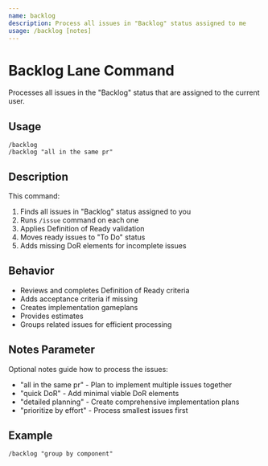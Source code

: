 ```yaml
---
name: backlog
description: Process all issues in "Backlog" status assigned to me
usage: /backlog [notes]
---
```


# Backlog Lane Command

Processes all issues in the "Backlog" status that are assigned to the current user.

## Usage
```
/backlog
/backlog "all in the same pr"
```

## Description
This command:
1. Finds all issues in "Backlog" status assigned to you
2. Runs `/issue` command on each one
3. Applies Definition of Ready validation
4. Moves ready issues to "To Do" status
5. Adds missing DoR elements for incomplete issues

## Behavior
- Reviews and completes Definition of Ready criteria
- Adds acceptance criteria if missing
- Creates implementation gameplans
- Provides estimates
- Groups related issues for efficient processing

## Notes Parameter
Optional notes guide how to process the issues:
- "all in the same pr" - Plan to implement multiple issues together
- "quick DoR" - Add minimal viable DoR elements
- "detailed planning" - Create comprehensive implementation plans
- "prioritize by effort" - Process smallest issues first

## Example
```
/backlog "group by component"
```